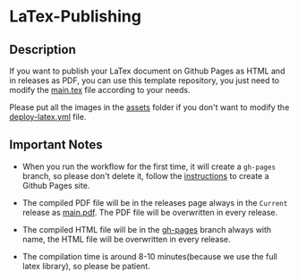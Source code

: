 # LaTex-Publishing

## Description

If you want to publish your LaTex document on Github Pages as HTML and in releases as PDF, you can use this template repository, you just need to modify the [main.tex](./main.tex) file according to your needs.

Please put all the images in the [assets](./assets/) folder if you don't want to modify the [deploy-latex.yml](.github/workflows/deploy-latex.yml) file.

## Important Notes

- When you run the workflow for the first time, it will create a `gh-pages` branch, so please don't delete it, follow the [instructions](https://github.com/peaceiris/actions-gh-pages?tab=readme-ov-file#%EF%B8%8F-first-deployment-with-github_token) to create a Github Pages site.

- The compiled PDF file will be in the releases page always in the `Current` release as [main.pdf](/releases/tag/Current/main.pdf). The PDF file will be overwritten in every release.
- The compiled HTML file will be in the [gh-pages](/tree/gh-pages) branch always with name, the HTML file will be overwritten in every release.
- The compilation time is around 8-10 minutes(because we use the full latex library), so please be patient.
